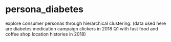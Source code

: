 # persona_diabetes
explore consumer personas through hierarchical clustering. (data used here are diabetes medication campaign clickers in 2018 Q1 with fast food and coffee shop location histories in 2018)
